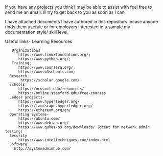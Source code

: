 

If you have any projects you think I may be able to assist with feel free to send me an email. Ill try to get back to you as soon as I can.

I have attached documents I have authored in this repository incase anyone finds them usefule or for employers interested in a sample my documentation style/ skill level.

Useful links-
  Learning Resources
  
       Organizations
          https://www.linuxfoundation.org/;
          https://www.python.org/;
       Training;
          https://www.coursera.org/;
          https://www.w3schools.com; 
      Research;
           https://scholar.google.com/
      Schools
          https://ocw.mit.edu/resources/
          https://online.stanford.edu/free-courses
      Ledger projects-
          https://www.hyperledger.org/
          https://landscape.hyperledger.org/
          https://ethereum.org/en/
      Operating Systems-
          https://ubuntu.com/
          https://www.debian.org/
          https://www.qubes-os.org/downloads/ (great for network admin testing)
      Security
          https://www.inteltechniques.com/index.html
      Software
        http://systemadminhub.com/
